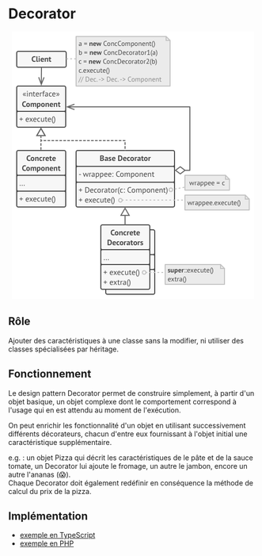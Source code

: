 # Decorator

<p align="center"><img src="../img/decorator_diagram.png" alt="Decorator diagram" title="Decorator diagram"></p>

## Rôle

Ajouter des caractéristiques à une classe sans la modifier, ni utiliser des classes spécialisées par héritage.

## Fonctionnement

Le design pattern Decorator permet de construire simplement, à partir d'un objet basique, un objet complexe dont le comportement correspond à l'usage qui en est attendu au moment de l'exécution.

On peut enrichir les fonctionnalité d'un objet en utilisant successivement différents décorateurs, chacun d'entre eux fournissant à l'objet initial une caractéristique supplémentaire.

e.g. : un objet Pizza qui décrit les caractéristiques de le pâte et de la sauce tomate, un Decorator lui ajoute le fromage, un autre le jambon, encore un autre l'ananas (:scream:).  
Chaque Decorator doit également redéfinir en conséquence la méthode de calcul du prix de la pizza.

## Implémentation

- [exemple en TypeScript](./examples/decorator.ts "Decorator - exemple Typescript")
- [exemple en PHP](./examples/decorator.php "Decorator - exemple PHP")
